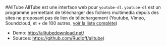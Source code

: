 #AllTube
AllTube est une interface web pour `youtube-dl`. `youtube-dl` est un programme permettant de télécharger des fichiers multimedia depuis des sites ne proposant pas de lien de téléchargement (Youtube, Vimeo, Soundcloud, et + de 100 autres, [voir la liste complète](https://rg3.github.io/youtube-dl/supportedsites.html))


 * Demo: http://alltubedownload.net/
 * Sources: https://github.com/Rudloff/alltube)